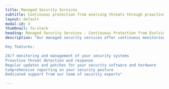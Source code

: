 ```yaml
---
title: Managed Security Services
subtitle: Continuous protection from evolving threats through proactive monitoring and management of your security systems.
layout: default
modal-id: 3
thumbnail: fa-stack
heading: Managed Security Services - Continuous Protection from Evolving Threats
description: "Our managed security services offer continuous monitoring and management of your security systems, ensuring that your organization is always protected from the latest cyber threats. Our team of experts will proactively detect and respond to potential issues, minimizing the risk of security breaches and maintaining the integrity of your IT environment.

Key features:

24/7 monitoring and management of your security systems
Proactive threat detection and response
Regular updates and patches for your security software and hardware
Comprehensive reporting on your security posture
Dedicated support from our team of security experts"

---
```



